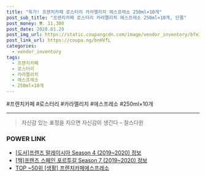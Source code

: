```yaml
--- 
title: "특가! 프렌치카페 로스터리 카라멜리치 에스프레소 250ml×10개" 
post_sub_title: "프렌치카페 로스터리 카라멜리치 에스프레소 250ml×10개, 단품" 
post_money: ₩. 11,300 
post_date: 2020.01.29 
post_img_url: https://static.coupangcdn.com/image/vendor_inventory/bfe3/5de8a0aeb3c6a71c0a2f5871bba63ebda576395a99d9e09117595e2e38be.png 
post_link_url: https://coupa.ng/bnHVfL 
categories: 
  - vendor_inventory 
tags: 
  - 프렌치카페 
  - 로스터리 
  - 카라멜리치 
  - 에스프레소 
  - 250ml×10개 
--- 
```

  #프렌치카페 #로스터리 #카라멜리치 #에스프레소 #250ml×10개 
<hr> 

> 자신감 있는 표정을 지으면 자신감이 생긴다 – 찰스다윈 


### POWER LINK

* <a href="https://blog.naver.com/sakai111/221764825276" target="_blank">[도서]프렌즈 말레이시아 Season 4 (2019~2020) 정보</a>
* <a href="https://blog.naver.com/fasyy4321/221760691499" target="_blank">[책]프렌즈 스페인 포르투갈 Season 7 (2019~2020) 정보</a>
* <a href="https://blog.naver.com/an0733/221789072095" target="_blank"> TOP ~50위 [생활] 프렌치카페에스프레소</a>
